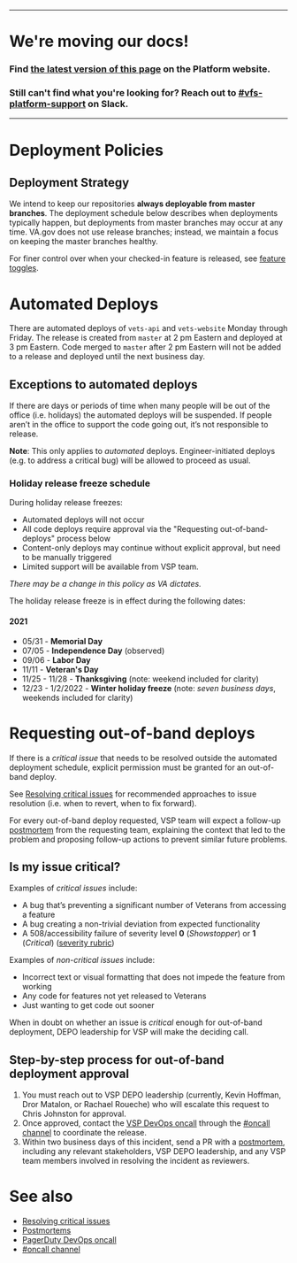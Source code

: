 ----

# We're moving our docs! 
### Find [the latest version of this page](https://depo-platform-documentation.scrollhelp.site/support/Deployment-Policies.1279787009.html) on the Platform website.

### Still can't find what you're looking for? Reach out to [#vfs-platform-support](https://dsva.slack.com/archives/CBU0KDSB1) on Slack.

----

# Deployment Policies

## Deployment Strategy

We intend to keep our repositories **always deployable from master branches**. The deployment schedule below describes when deployments typically happen, but deployments from master branches may occur at any time. VA.gov does not use release branches; instead, we maintain a focus on keeping the master branches healthy.

For finer control over when your checked-in feature is released, see [feature toggles](https://department-of-veterans-affairs.github.io/veteran-facing-services-tools/platform/tools/feature-toggles/).

# Automated Deploys

There are automated deploys of `vets-api` and `vets-website` Monday through Friday. The release is created from `master` at 2 pm Eastern and deployed at 3 pm Eastern. Code merged to `master` after 2 pm Eastern will not be added to a release and deployed until the next business day.

## Exceptions to automated deploys

If there are days or periods of time when many people will be out of the office (i.e. holidays) the automated deploys will be suspended. If people aren’t in the office to support the code going out, it’s not responsible to release.

**Note**: This only applies to _automated_ deploys. Engineer-initiated deploys (e.g. to address a critical bug) will be allowed to proceed as usual.

### Holiday release freeze schedule

During holiday release freezes:

* Automated deploys will not occur
* All code deploys require approval via the "Requesting out-of-band-deploys" process below
* Content-only deploys may continue without explicit approval, but need to be manually triggered
* Limited support will be available from VSP team.

*There may be a change in this policy as VA dictates.*

The holiday release freeze is in effect during the following dates:

#### 2021

* 05/31 - **Memorial Day**
* 07/05 - **Independence Day** (observed)
* 09/06 - **Labor Day**
* 11/11 - **Veteran's Day**
* 11/25 - 11/28 - **Thanksgiving** (note: weekend included for clarity)
* 12/23 - 1/2/2022 - **Winter holiday freeze** (note: *seven business days*, weekends included for clarity)

# Requesting out-of-band deploys

If there is a _critical issue_ that needs to be resolved outside the automated deployment schedule, explicit permission must be granted for an out-of-band deploy.

See [Resolving critical issues](https://github.com/department-of-veterans-affairs/va.gov-team/blob/master/platform/engineering/resolving-critical-issues.md) for recommended approaches to issue resolution (i.e. when to revert, when to fix forward).

For every out-of-band deploy requested, VSP team will expect a follow-up [postmortem](https://github.com/department-of-veterans-affairs/va.gov-team-sensitive/tree/master/Postmortems) from the requesting team, explaining the context that led to the problem and proposing follow-up actions to prevent similar future problems.

## Is my issue critical?

Examples of _critical issues_ include:
* A bug that’s preventing a significant number of Veterans from accessing a feature
* A bug creating a non-trivial deviation from expected functionality
* A 508/accessibility failure of severity level **0** (_Showstopper_) or **1** (_Critical_) ([severity rubric](https://github.com/department-of-veterans-affairs/va.gov-team/blob/master/platform/accessibility/guidance/defect-severity-rubric.md))

Examples of _non-critical issues_ include:
* Incorrect text or visual formatting that does not impede the feature from working
* Any code for features not yet released to Veterans
* Just wanting to get code out sooner

When in doubt on whether an issue is _critical_ enough for out-of-band deployment, DEPO leadership for VSP will make the deciding call.

## Step-by-step process for out-of-band deployment approval

1. You must reach out to VSP DEPO leadership (currently, Kevin Hoffman, Dror Matalon, or Rachael Roueche) who will escalate this request to Chris Johnston for approval.
1. Once approved, contact the [VSP DevOps oncall](https://dsva.pagerduty.com/schedules#PGIEA8Q) through the [#oncall channel](https://dsva.slack.com/archives/C30LCU8S3) to coordinate the release.
1. Within two business days of this incident, send a PR with a [postmortem](https://github.com/department-of-veterans-affairs/va.gov-team-sensitive/tree/master/Postmortems), including any relevant stakeholders, VSP DEPO leadership, and any VSP team members involved in resolving the incident as reviewers.

# See also

* [Resolving critical issues](https://github.com/department-of-veterans-affairs/va.gov-team/blob/master/platform/engineering/resolving-critical-issues.md)
* [Postmortems](https://github.com/department-of-veterans-affairs/va.gov-team-sensitive/tree/master/Postmortems)
* [PagerDuty DevOps oncall](https://dsva.pagerduty.com/schedules#PGIEA8Q)
* [#oncall channel](https://dsva.slack.com/channels/oncall)
